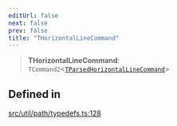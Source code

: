```yaml
---
editUrl: false
next: false
prev: false
title: "THorizontalLineCommand"
---
```


> **THorizontalLineCommand**: `TCommand2`\<[`TParsedHorizontalLineCommand`](/api/namespaces/util/type-aliases/tparsedhorizontallinecommand/)\>

## Defined in

[src/util/path/typedefs.ts:128](https://github.com/fabricjs/fabric.js/blob/5c1240d8b4662e45868dd33f385f941de21c8e9c/src/util/path/typedefs.ts#L128)
